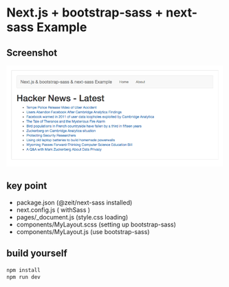 # Next.js + bootstrap-sass + next-sass Example

## Screenshot

![Preview](https://github.com/kaishuu0123/next.js-bootstrap-sass-next-sass-playground/raw/master/screenshot.png)

## key point

* package.json (@zeit/next-sass installed)
* next.config.js ( withSass )
* pages/_document.js (style.css loading)
* components/MyLayout.scss (setting up bootstrap-sass)
* components/MyLayout.js (use bootstrap-sass)

## build yourself

```
npm install
npm run dev
```
